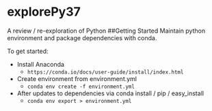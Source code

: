 # explorePy37
A review / re-exploration of Python
##Getting Started
Maintain python environment and package dependencies with conda.

To get started:

* Install Anaconda
  * `https://conda.io/docs/user-guide/install/index.html`
* Create environment from environment.yml
  * `conda env create -f environment.yml`
* After updates to dependencies via conda install / pip / easy_install
  * `conda env export > environment.yml`
